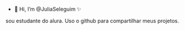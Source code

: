 - 👋 Hi, I’m @JuliaSeleguim ✨



sou estudante do alura.
Uso o github para compartilhar meus projetos. 
